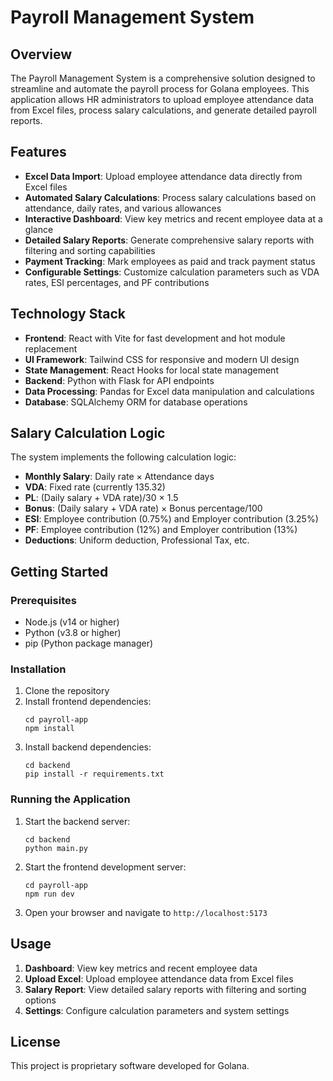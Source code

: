 # Payroll Management System

## Overview

The Payroll Management System is a comprehensive solution designed to streamline and automate the payroll process for Golana employees. This application allows HR administrators to upload employee attendance data from Excel files, process salary calculations, and generate detailed payroll reports.

## Features

- **Excel Data Import**: Upload employee attendance data directly from Excel files
- **Automated Salary Calculations**: Process salary calculations based on attendance, daily rates, and various allowances
- **Interactive Dashboard**: View key metrics and recent employee data at a glance
- **Detailed Salary Reports**: Generate comprehensive salary reports with filtering and sorting capabilities
- **Payment Tracking**: Mark employees as paid and track payment status
- **Configurable Settings**: Customize calculation parameters such as VDA rates, ESI percentages, and PF contributions

## Technology Stack

- **Frontend**: React with Vite for fast development and hot module replacement
- **UI Framework**: Tailwind CSS for responsive and modern UI design
- **State Management**: React Hooks for local state management
- **Backend**: Python with Flask for API endpoints
- **Data Processing**: Pandas for Excel data manipulation and calculations
- **Database**: SQLAlchemy ORM for database operations

## Salary Calculation Logic

The system implements the following calculation logic:

- **Monthly Salary**: Daily rate × Attendance days
- **VDA**: Fixed rate (currently 135.32)
- **PL**: (Daily salary + VDA rate)/30 × 1.5
- **Bonus**: (Daily salary + VDA rate) × Bonus percentage/100
- **ESI**: Employee contribution (0.75%) and Employer contribution (3.25%)
- **PF**: Employee contribution (12%) and Employer contribution (13%)
- **Deductions**: Uniform deduction, Professional Tax, etc.

## Getting Started

### Prerequisites

- Node.js (v14 or higher)
- Python (v3.8 or higher)
- pip (Python package manager)

### Installation

1. Clone the repository
2. Install frontend dependencies:
   ```
   cd payroll-app
   npm install
   ```
3. Install backend dependencies:
   ```
   cd backend
   pip install -r requirements.txt
   ```

### Running the Application

1. Start the backend server:
   ```
   cd backend
   python main.py
   ```
2. Start the frontend development server:
   ```
   cd payroll-app
   npm run dev
   ```
3. Open your browser and navigate to `http://localhost:5173`

## Usage

1. **Dashboard**: View key metrics and recent employee data
2. **Upload Excel**: Upload employee attendance data from Excel files
3. **Salary Report**: View detailed salary reports with filtering and sorting options
4. **Settings**: Configure calculation parameters and system settings

## License

This project is proprietary software developed for Golana.
